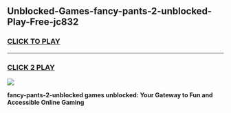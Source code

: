 
## Unblocked-Games-fancy-pants-2-unblocked-Play-Free-jc832
<h3>
<a href="https://premium76.site?title=fancy-pants-2-unblocked&ref=19M">CLICK TO PLAY</a></h3>
<hr>

<h3>
<a href="https://premium76.site?title=fancy-pants-2-unblocked&ref=19M">CLICK 2 PLAY</a>
  
</h3>

<a href="https://premium76.site?title=fancy-pants-2-unblocked&ref=19M"><img src="https://clearcache.store/games.png"></a>


**fancy-pants-2-unblocked games unblocked: Your Gateway to Fun and Accessible Online Gaming**
